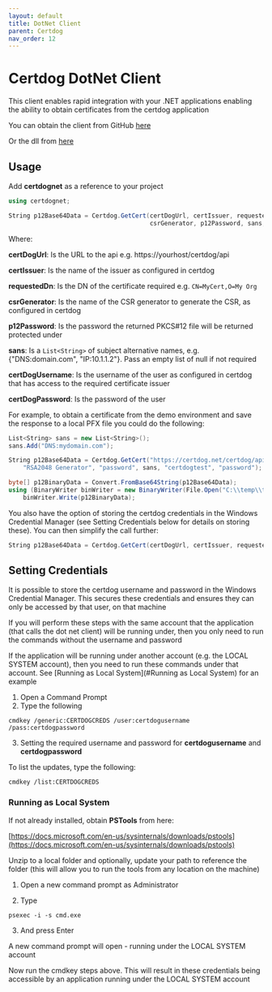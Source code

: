 ```yaml
---
layout: default
title: DotNet Client
parent: Certdog
nav_order: 12
---
```


# Certdog DotNet Client

This client enables rapid integration with your .NET applications enabling the ability to obtain certificates from the certdog application  

You can obtain the client from GitHub [here](https://github.com/krestfield/certdog-dotnet-client)  

Or the dll from [here](https://krestfield.s3.eu-west-2.amazonaws.com/certdog/certdognet.dll)



## Usage

Add **certdognet** as a reference to your project  

```c#
using certdognet;

String p12Base64Data = Certdog.GetCert(certDogUrl, certIssuer, requestedDn, 
                                       csrGenerator, p12Password, sans, certDogUsername, certDogPassword);
```

Where:

  **certDogUrl**:  Is the URL to the api e.g. https://yourhost/certdog/api

  **certIssuer**: Is the name of the issuer as configured in certdog

  **requestedDn**: Is the DN of the certificate required e.g. ``CN=MyCert,O=My Org``

  **csrGenerator**: Is the name of the CSR generator to generate the CSR, as configured in certdog

  **p12Password**: Is the password the returned PKCS#12 file will be returned protected under

  **sans**: Is a ``List<String>`` of subject alternative names, e.g. {"DNS:domain.com", "IP:10.1.1.2"}. Pass an empty list of null if not required

  **certDogUsername**: Is the username of the user as configured in certdog that has access to the required certificate issuer

  **certDogPassword**: Is the password of the user  



For example, to obtain a certificate from the demo environment and save the response to a local PFX file you could do the following:

```c#
List<String> sans = new List<String>();
sans.Add("DNS:mydomain.com");

String p12Base64Data = Certdog.GetCert("https://certdog.net/certdog/api", "Certdog TLS", "CN=mydoma.com", 
    "RSA2048 Generator", "password", sans, "certdogtest", "password");

byte[] p12BinaryData = Convert.FromBase64String(p12Base64Data);
using (BinaryWriter binWriter = new BinaryWriter(File.Open("C:\\temp\\test.pfx", FileMode.Create)))
	binWriter.Write(p12BinaryData);
```



You also have the option of storing the certdog credentials in the Windows Credential Manager (see Setting Credentials below for details on storing these). You can then simplify the call further:

```c#
String p12Base64Data = Certdog.GetCert(certDogUrl, certIssuer, requestedDn, csrGenerator, p12Password, sans);
```







## Setting Credentials

It is possible to store the certdog username and password in the Windows Credential Manager. This secures these credentials and ensures they can only be accessed by that user, on that machine  

If you will perform these steps with the same account that the application (that calls the dot net client) will be running under, then you only need to run the commands without the username and password  

If the application will be running under another account (e.g. the LOCAL SYSTEM account), then you need to run these commands under that account. See [Running as Local System](#Running as Local System) for an example

1. Open a Command Prompt
2. Type the following
```
cmdkey /generic:CERTDOGCREDS /user:certdogusername /pass:certdogpassword
```
3. Setting the required username and password for **certdogusername** and **certdogpassword**



To list the updates, type the following:

```shell
cmdkey /list:CERTDOGCREDS
```



### Running as Local System

If not already installed, obtain **PSTools** from here:  

[https://docs.microsoft.com/en-us/sysinternals/downloads/pstools](https://docs.microsoft.com/en-us/sysinternals/downloads/pstools)  

Unzip to a local folder and optionally, update your path to reference the folder (this will allow you to run the tools from any location on the machine)  

1. Open a new command prompt as Administrator  

2. Type  

```shell
psexec -i -s cmd.exe
```

3. And press Enter  

A new command prompt will open - running under the LOCAL SYSTEM account  

Now run the cmdkey steps above. This will result in these credentials being accessible by an application running under the LOCAL SYSTEM account



